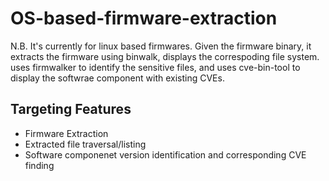 # OS-based-firmware-extraction

N.B. It's currently for linux based firmwares. Given the firmware binary, it extracts the firmware using binwalk, displays the correspoding file system. uses firmwalker to identify the sensitive files, and uses cve-bin-tool to display the softwrae component with existing CVEs.
## Targeting Features
* Firmware Extraction
* Extracted file traversal/listing
* Software componenet version identification and corresponding CVE finding
